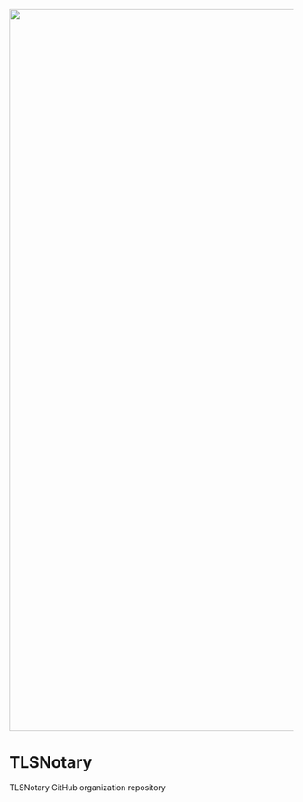 <p align="center">
    <img src="https://github.com/tlsnotary/tlsn/raw/main/tlsn-banner.png" width=1280 />
</p>

# TLSNotary

TLSNotary GitHub organization repository
